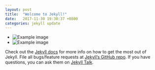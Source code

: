 ```yaml
---
layout: post
title:  "Welcome to Jekyll!"
date:   2017-11-30 19:30:37 +0800
categories: jekyll update
---
```


* ![Example image](http://pic4.nipic.com/20091217/3885730_124701000519_2.jpg)
* ![Example image](http://pic2.ooopic.com/11/98/31/31bOOOPIC12_1024.jpg)


Check out the [Jekyll docs][jekyll-docs] for more info on how to get the most out of Jekyll. File all bugs/feature requests at [Jekyll’s GitHub repo][jekyll-gh]. If you have questions, you can ask them on [Jekyll Talk][jekyll-talk].

[jekyll-docs]: https://jekyllrb.com/docs/home
[jekyll-gh]:   https://github.com/jekyll/jekyll
[jekyll-talk]: https://talk.jekyllrb.com/



